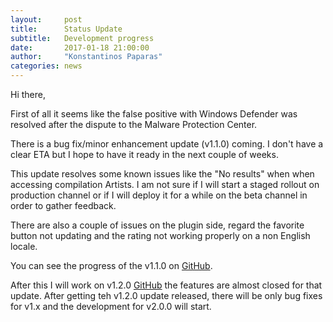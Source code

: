 ```yaml
---
layout:     post
title:      Status Update
subtitle:   Development progress
date:       2017-01-18 21:00:00
author:     "Konstantinos Paparas"
categories: news
---
```


Hi there,

First of all it seems like the false positive with Windows Defender was
resolved after the dispute to the Malware Protection Center.

There is a bug fix/minor enhancement update (v1.1.0) coming. I don't have a clear
ETA but I hope to have it ready in the next couple of weeks.

This update resolves some known issues like the "No results" when
when accessing compilation Artists. I am not sure if I will start
a staged rollout on production channel or if I will deploy it for
a while on the beta channel in order to gather feedback.

There are also a couple of issues on the plugin side, regard the
favorite button not updating and the rating not working properly on a
non English locale.

You can see the progress of the v1.1.0 on [GitHub](https://github.com/kelsos/mbrc/milestone/9).

After this I will work on v1.2.0 [GitHub](https://github.com/kelsos/mbrc/milestone/3)
the features are almost closed for that update. After getting teh
v1.2.0 update released, there will be only bug fixes for v1.x and the
development for v2.0.0 will start.


